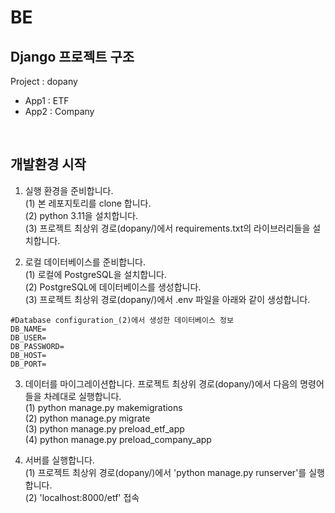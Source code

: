 # BE

## Django 프로젝트 구조

Project : dopany
- App1 : ETF
- App2 : Company

<br/>

## 개발환경 시작

1. 실행 환경을 준비합니다.<br/>
  (1) 본 레포지토리를 clone 합니다.<br/>
  (2) python 3.11을 설치합니다.<br/>
  (3) 프로젝트 최상위 경로(dopany/)에서 requirements.txt의 라이브러리들을 설치합니다.<br/>

2. 로컬 데이터베이스를 준비합니다.<br/>
  (1) 로컬에 PostgreSQL을 설치합니다.<br/>
  (2) PostgreSQL에 데이터베이스를 생성합니다.<br/>
  (3) 프로젝트 최상위 경로(dopany/)에서 .env 파일을 아래와 같이 생성합니다.<br/>

```text
#Database configuration_(2)에서 생성한 데이터베이스 정보
DB_NAME=
DB_USER=
DB_PASSWORD=
DB_HOST=
DB_PORT=
```

3. 데이터를 마이그레이션합니다. 프로젝트 최상위 경로(dopany/)에서 다음의 명령어들을 차례대로 실행합니다.<br/>
  (1) python manage.py makemigrations<br/>
  (2) python manage.py migrate<br/>
  (3) python manage.py preload_etf_app<br/>
  (4) python manage.py preload_company_app<br/>

4. 서버를 실행합니다.<br/>
  (1) 프로젝트 최상위 경로(dopany/)에서 'python manage.py runserver'를 실행합니다.<br/>
  (2) 'localhost:8000/etf' 접속<br/>
